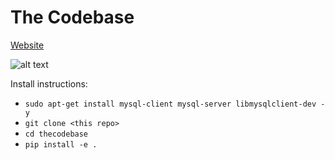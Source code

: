 # The Codebase

[Website](http://www.thecodebase.site "www.thecodebase.site")

![alt text](https://raw.githubusercontent.com/thecodebasesite/thecodebase/master/thecodebase/static/images/mainlogo.png)

Install instructions:

* `sudo apt-get install mysql-client mysql-server libmysqlclient-dev -y`
* `git clone <this repo>`
* `cd thecodebase`
* `pip install -e .`